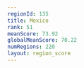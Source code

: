 ```yaml
---
regionId: 135
title: Mexico
rank: 51
meanScore: 73.92
globalMeanScore: 70.22
numRegions: 220
layout: region_score
---
```

